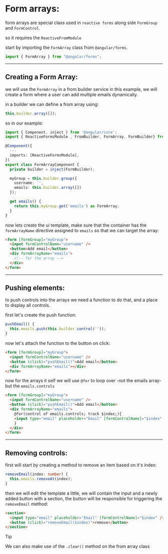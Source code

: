 # Form arrays:

form arrays are special class used in `reactive forms` along side `FormGroup` and `FormControl`.

so it requires the `ReactiveFromModule`

start by importing the `FormArray` class from `@angular/forms`.

```typescript
import { FormArray } from "@angular/forms";
```

---

## Creating a Form Array:

we will use the `FormArray` in a from builder service in this example, we will create a form where a user can add multiple emails dynamically.

in a builder we can define a from array using:

```typescript
this.builder.array([]);
```

so in our example:

```typescript
import { Component, inject } from '@angular/core';
import { ReactiveFormsModule , FromBuilder, FormArray, FormBuilder} from '@angular/forms';

@Component({
  ---
  imports: [ReactiveFormsModule],
})
export class FormArrayComponent {
  private builder = inject(FormBuilder);

  myGroup = this.builder.group({
    username: '',
    emails: this.builder.array([])
  });

  get emails() {
    return this.myGroup.get('emails') as FormArray;
  }
}
```

now lets create the ui template, make sure that the container has the `formArrayName` directive assigned to `emails` so that we can target the array:

```html
<form [formGroup]="myGroup">
  <input formControlName="username" />
  <button>Add email</button>
  <div formArrayName="emails">
    <!-- for the array -->
  </div>
</form>
```

---

## Pushing elements:

to push controls into the arrays we need a function to do that, and a place to display all controls.

first let's create the push function:

```typescript
pushEmail() {
  this.emails.push(this.builder.control(''));
}
```

now let's attach the function to the button on click:

```html
<form [formGroup]="myGroup">
  <input formControlName="username" />
  <button (click)="pushEmail()">Add email</button>
  <div formArrayName="emails"></div>
</form>
```

now for the arrays it self we will use `@for` to loop over -not the emails array- but the `emails.controls`

```html
<form [formGroup]="myGroup">
  <input formControlName="username" />
  <button (click)="pushEmail()">Add email</button>
  <div formArrayName="emails">
    @for(control of emails.controls; track $index;){
    <input type="email" placeholder="Email" [formControlName]="$index" />
    }
  </div>
</form>
```

---

## Removing controls:

first will start by creating a method to remove an item based on it's index:

```typescript
removeEmail(index: number) {
  this.emails.removeAt(index);
}
```

then we will edit the template a little, we will contain the input and a newly added button with a section, the button will be responsible for triggering the `removeEmail` method:

```html
<section>
  <input type="email" placeholder="Email" [formControlName]="$index" />
  <button (click)="removeEmail($index)">remove</button>
</section>
```

> [!TIP]
> We can also make use of the `.clear()` method on the from array class
